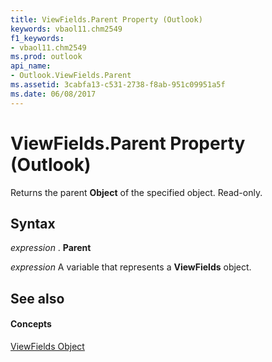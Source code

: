 ```yaml
---
title: ViewFields.Parent Property (Outlook)
keywords: vbaol11.chm2549
f1_keywords:
- vbaol11.chm2549
ms.prod: outlook
api_name:
- Outlook.ViewFields.Parent
ms.assetid: 3cabfa13-c531-2738-f8ab-951c09951a5f
ms.date: 06/08/2017
---
```



# ViewFields.Parent Property (Outlook)

Returns the parent  **Object** of the specified object. Read-only.


## Syntax

 _expression_ . **Parent**

 _expression_ A variable that represents a **ViewFields** object.


## See also


#### Concepts


[ViewFields Object](Outlook.ViewFields.md)

